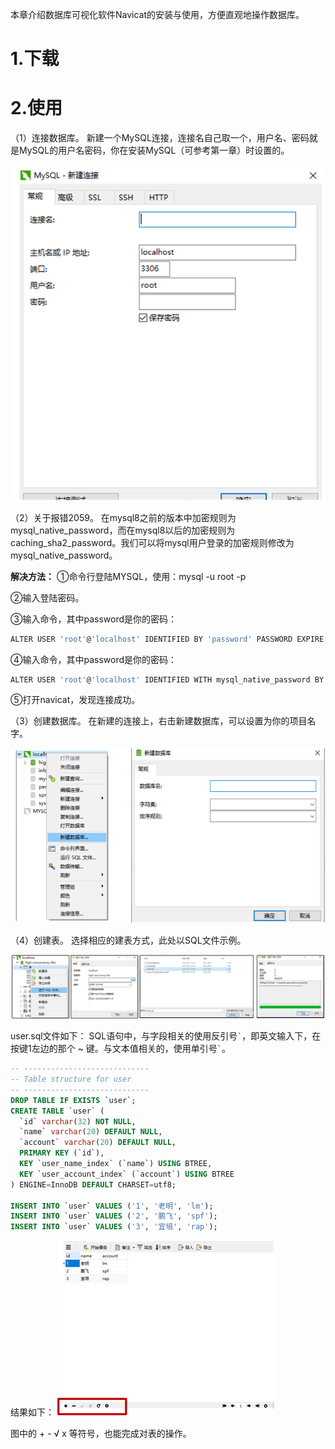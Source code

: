本章介绍数据库可视化软件Navicat的安装与使用，方便直观地操作数据库。

# 1.下载


# 2.使用

（1）连接数据库。
新建一个MySQL连接，连接名自己取一个，用户名、密码就是MySQL的用户名密码，你在安装MySQL（可参考第一章）时设置的。

![连接](../assets/images/MySQL/2/1.png)

（2）关于报错2059。
在mysql8之前的版本中加密规则为mysql_native_password，而在mysql8以后的加密规则为caching_sha2_password。我们可以将mysql用户登录的加密规则修改为mysql_native_password。

   **解决方法：**
①命令行登陆MYSQL，使用：mysql -u root -p

②输入登陆密码。

③输入命令，其中password是你的密码： 

```bash
ALTER USER 'root'@'localhost' IDENTIFIED BY 'password' PASSWORD EXPIRE NEVER;
```

④输入命令，其中password是你的密码：

```bash
ALTER USER 'root'@'localhost' IDENTIFIED WITH mysql_native_password BY 'password';
```

⑤打开navicat，发现连接成功。

（3）创建数据库。
在新建的连接上，右击新建数据库，可以设置为你的项目名字。

![建立数据库](../assets/images/MySQL/2/2.png)

（4）创建表。
选择相应的建表方式，此处以SQL文件示例。

![创建表](../assets/images/MySQL/2/3.png)

user.sql文件如下：
SQL语句中，与字段相关的使用反引号`` ` ``，即英文输入下，在按键1左边的那个 ~ 键。与文本值相关的，使用单引号`` ` ``。

```sql
-- ----------------------------
-- Table structure for user
-- ----------------------------
DROP TABLE IF EXISTS `user`;
CREATE TABLE `user` (
  `id` varchar(32) NOT NULL,
  `name` varchar(20) DEFAULT NULL,
  `account` varchar(20) DEFAULT NULL,
  PRIMARY KEY (`id`),
  KEY `user_name_index` (`name`) USING BTREE,
  KEY `user_account_index` (`account`) USING BTREE
) ENGINE=InnoDB DEFAULT CHARSET=utf8;

INSERT INTO `user` VALUES ('1', '老明', 'lm');
INSERT INTO `user` VALUES ('2', '鹏飞', 'spf');
INSERT INTO `user` VALUES ('3', '宜培', 'rap');
```

结果如下：
![创建表](../assets/images/MySQL/2/4.png)

图中的 + - √ x 等符号，也能完成对表的操作。